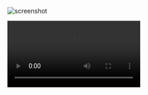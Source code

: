 ![screenshot](https://raw.githubusercontent.com/amitmerchant1990/electron-markdownify/master/app/img/markdownify.gif)

![screenshot](https://raw.githubusercontent.com/realchainlife/realChainLife/update-readme/videos/video.mp4)

<!--
**realChainLife/realChainLife** is a ✨ _special_ ✨ repository because its `README.md` (this file) appears on your GitHub profile.

Here are some ideas to get you started:

- 🔭 I’m currently working on ...
- 🌱 I’m currently learning ...
- 👯 I’m looking to collaborate on ...
- 🤔 I’m looking for help with ...
- 💬 Ask me about ...
- 📫 How to reach me: ...
- 😄 Pronouns: ...
- ⚡ Fun fact: ...
-->
